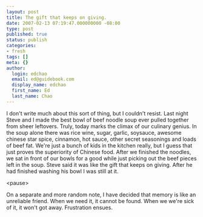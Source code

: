 ```yaml
---
layout: post
title: The gift that keeps on giving.
date: 2007-02-13 07:19:47.000000000 -08:00
type: post
published: true
status: publish
categories:
- fresh
tags: []
meta: {}
author:
  login: edchao
  email: ed@guidebook.com
  display_name: edchao
  first_name: Ed
  last_name: Chao
---
```

<p>I don't write much about this sort of thing, but I couldn't resist.  Last night Steve and I made the best bowl of beef noodle soup ever pulled together from sheer leftovers.  Truly, today marks the climax of our culinary genius.  In the soup alone there was rice wine, sugar, garlic, soysauce, awesome chinese star spice, cinnamon, hot sauce, other secret seasonings and loads of beef fat.  We're just a bunch of kids in the kitchen really, but I guess that just proves the superiority of Chinese food.  After we finished the noodles, we sat in front of our bowls for a good while just picking out the beef pieces left in the soup.  Steve said it was like the gift that keeps on giving.  After he had finished washing his bowl I was still at it.</p>
<p>&lt;pause&gt;</p>
<p>On a separate and more random note, I have decided that memory is like an unreliable friend.  When we need it, it cannot be found.  When we we're sick of it, it won't got away.  Frustration ensues.</p>
